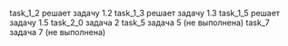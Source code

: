 task_1_2 решает задачу 1.2
task_1_3 решает задачу 1.3
task_1_5 решает задачу 1.5
task_2_0 задача 2
task_5   задача 5  (не выполнена)
task_7   задача 7  (не выполнена)


